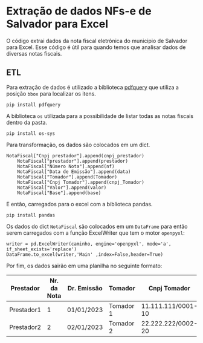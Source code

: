 # Extração de dados NFs-e de Salvador para Excel
O código extrai dados da nota fiscal eletrônica do municipio de Salvador para Excel. Esse código é útil para quando temos que analisar dados de diversas notas fiscais.

## ETL

Para extração de dados é utilizado a biblioteca [pdfquery](https://pypi.org/project/pdfquery/) que utiliza a posição ``` bbox ``` para localizar os itens.
```
pip install pdfquery
```

A biblioteca ``` os ``` utilizada para a possibilidade de listar todas as notas fiscais dentro da pasta.

```
pip install os-sys
```

Para transformação, os dados são colocados em um dict.
```
NotaFiscal["Cnpj prestador"].append(cnpj_prestador)
    NotaFiscal["prestador"].append(prestador)
    NotaFiscal["Número Nota"].append(nf)
    NotaFiscal["Data de Emissão"].append(data)
    NotaFiscal["Tomador"].append(Tomador)
    NotaFiscal["Cnpj Tomador"].append(cnpj_Tomador)
    NotaFiscal["Valor"].append(valor)
    NotaFiscal["Base"].append(base)
```
E então, carregados para o excel com a biblioteca pandas.
```
pip install pandas
```
Os dados do dict ```NotaFiscal``` são colocados em um ```DataFrame``` para então serem carregados com a função ExcelWriter que tem o motor ```openpyxl```:
```
writer = pd.ExcelWriter(caminho, engine='openpyxl', mode='a', if_sheet_exists='replace')
DataFrame.to_excel(writer,'Main' ,index=False,header=True) 
```

Por fim, os dados sairão em uma planilha no seguinte formato:

| Prestador  | Nr. da Nota | Dr. Emissão | Tomador | Cnpj Tomador | Valor | Base |
| ------------- | ------------- | ------------- |  ------------- |  ------------- |  ------------- |  ------------- |
| Prestador1  | 1  | 01/01/2023 | Tomador 1  | 11.111.111/0001-10  | 1,00  | 1,00  |
| Prestador2  | 2  | 02/01/2023 | Tomador 2  | 22.222.222/0002-20  | 2,00  | 2,00  |